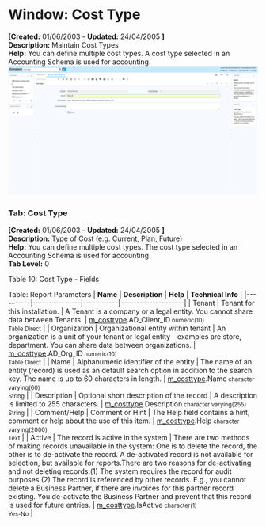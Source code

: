 # Window: Cost Type

**[Created:** 01/06/2003 - **Updated:** 24/04/2005 **]**  
**Description:** Maintain Cost Types  
**Help:** You can define multiple cost types. A cost type selected in an Accounting Schema is used for accounting.  
![](/img/docs/manual/CostType-Window_iDempiere_v12.0.0.png)

### Tab: Cost Type

**[Created:** 01/06/2003 - **Updated:** 24/04/2005 **]**   
**Description:** Type of Cost (e.g. Current, Plan, Future)  
**Help:** You can define multiple cost types. The cost type selected in an Accounting Schema is used for accounting.  
**Tab Level:** 0

Table 10: Cost Type - Fields 

Table: Report Parameters
| **Name** | **Description** | **Help** | **Technical Info** |
|----------|---------------|-----------|--------------------|
| Tenant | Tenant for this installation. | A Tenant is a company or a legal entity. You cannot share data between Tenants. | [m_costtype](https://idempiere-schemaspy.muriloht.com/adempiere/tables/m_costtype.html).AD_Client_ID<small> numeric(10) <br/> Table Direct</small> | 
| Organization | Organizational entity within tenant | An organization is a unit of your tenant or legal entity - examples are store, department. You can share data between organizations. | [m_costtype](https://idempiere-schemaspy.muriloht.com/adempiere/tables/m_costtype.html).AD_Org_ID<small> numeric(10) <br/> Table Direct</small> | 
| Name | Alphanumeric identifier of the entity | The name of an entity (record) is used as an default search option in addition to the search key. The name is up to 60 characters in length. | [m_costtype](https://idempiere-schemaspy.muriloht.com/adempiere/tables/m_costtype.html).Name<small> character varying(60) <br/> String</small> | 
| Description | Optional short description of the record | A description is limited to 255 characters. | [m_costtype](https://idempiere-schemaspy.muriloht.com/adempiere/tables/m_costtype.html).Description<small> character varying(255) <br/> String</small> | 
| Comment/Help | Comment or Hint | The Help field contains a hint, comment or help about the use of this item. | [m_costtype](https://idempiere-schemaspy.muriloht.com/adempiere/tables/m_costtype.html).Help<small> character varying(2000) <br/> Text</small> | 
| Active | The record is active in the system | There are two methods of making records unavailable in the system: One is to delete the record, the other is to de-activate the record. A de-activated record is not available for selection, but available for reports.There are two reasons for de-activating and not deleting records:(1) The system requires the record for audit purposes.(2) The record is referenced by other records. E.g., you cannot delete a Business Partner, if there are invoices for this partner record existing. You de-activate the Business Partner and prevent that this record is used for future entries. | [m_costtype](https://idempiere-schemaspy.muriloht.com/adempiere/tables/m_costtype.html).IsActive<small> character(1) <br/> Yes-No</small> | 


